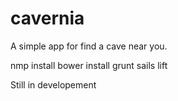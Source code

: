 cavernia
========

A simple app for find a cave near you.

nmp install
bower install
grunt 
sails lift

Still in developement
